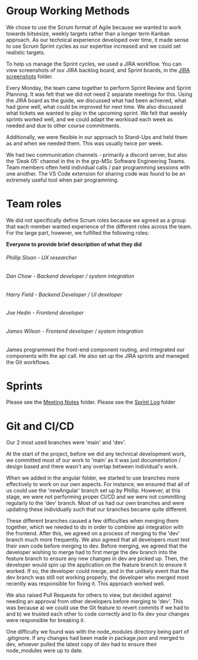 # Group Working Methods

We chose to use the Scrum format of Agile because we wanted to work towards bitsesize, weekly targets rather than a longer term Kanban approach. As our technical experience developed over time, it made sense to use Scrum Sprint cycles as our expertise increased and we could set realistic targets.

To help us manage the Sprint cycles, we used a JIRA workflow. You can view screenshots of our JIRA backlog board, and Sprint boards, in the [JIRA screenshots](JIRA_Screenshots) folder.

Every Monday, the team came together to perform Sprint Review and Sprint Planning. It was felt that we did not need 2 separate meetings for this. Using the JIRA board as the guide, we discussed what had been achieved, what had gone well, what could be improved for next time. We also discussed what tickets we wanted to play in the upcoming sprint. We felt that weekly sprints worked well, and we could adapt the workload each week as needed and due to other course commitments.

Additionally, we were flexible in our approach to Stand-Ups and held them as and when we needed them. This was usually twice per week.

We had two communication channels - primarily a discord server, but also the 'Desk 05' channel in the in the grp-MSc Software Engineering Teams. Team members often held individual calls / pair programming sessions with one another. The VS Code extension for sharing code was found to be an extremely useful tool when pair programming.

# Team roles

We did not specifically define Scrum roles because we agreed as a group that each member wanted experience of the different roles across the team. For the large part, however, we fulfilled the following roles:


**Everyone to provide brief description of what they did**

###### Phillip Sloan - UX researcher
###### Dan Chow - Backend developer / system integration
###### Harry Field - Backend Developer / UI developer
###### Joe Hedin - Frontend developer
###### James Wilson - Frontend developer / system integration
James programmed the front-end component routing, and integrated our components with the api call. He also set up the JIRA sprints and maneged the Git workflows.

# Sprints

Please see the [Meeting Notes](../Meeting_Notes) folder.
Please see the [Sprint Log](Sprint_Logs/) folder

# Git and CI/CD

Our 2 most used branches were 'main' and 'dev'.

At the start of the project, before we did any technical development work, we committed most of our work to 'main' as it was just documentation / design based and there wasn't any overlap between individual's work.

When we added in the angular folder, we started to use branches more effectively to work on our own aspects. For instance, we ensured that all of us could use the 'newAngular' branch set up by Phillip. However, at this stage, we were not performing proper CI/CD and we were not committing regularly to the 'dev' branch. Most of us had our own branches and were updating these individually such that our branches became quite different.

These different branches caused a few difficulties when merging them together, which we needed to do in order to combine api integration with the frontend. After this, we agreed on a process of merging to the 'dev' branch much more frequently. We also agreed that all developers must test their own code before merging to dev. Before merging, we agreed that the developer wishing to merge had to first merge the dev branch into the feature branch to ensure any new changes in dev are picked up. Then, the developer would spin up the application on the feature branch to ensure it worked. If so, the developer could merge, and in the unlikely event that the dev branch was still not working properly, the developer who merged most recently was responsible for fixing it. This approach worked well.

We also raised Pull Requests for others to view, but decided against needing an approval from other developers before merging to 'dev'. This was because a) we could use the Git feature to revert commits if we had to and b) we trusted each other to code correctly and to fix dev your changes were responsible for breaking it.

One difficulty we found was with the node_modules directory being part of .gitignore. If any changes had been made in package.json and merged to dev, whoever pulled the latest copy of dev had to ensure their node_modules were up to date.
